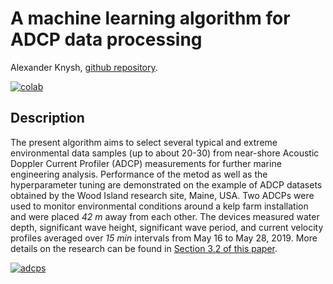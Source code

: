 # A machine learning algorithm for ADCP data processing
Alexander Knysh, [github repository](https://github.com/alexanderknysh/adcpml).

[![colab](https://camo.githubusercontent.com/84f0493939e0c4de4e6dbe113251b4bfb5353e57134ffd9fcab6b8714514d4d1/68747470733a2f2f636f6c61622e72657365617263682e676f6f676c652e636f6d2f6173736574732f636f6c61622d62616467652e737667)](https://colab.research.google.com/github/alexanderknysh/adcpml/blob/main/adcpml.ipynb)

## Description 
The present algorithm aims to select several typical and extreme environmental data samples (up to about 20-30) from near-shore Acoustic Doppler Current Profiler (ADCP) measurements for further marine engineering analysis. Performance of the metod as well as the hyperparameter tuning are demonstrated on the example of ADCP datasets obtained by the Wood Island research site, Maine, USA. Two ADCPs were used to monitor environmental conditions around a kelp farm installation and were placed *42 m* away from each other. The devices measured water depth, significant wave height, significant wave period, and current velocity profiles averaged over *15 min* intervals from May 16 to May 28, 2019. More details on the research can be found in [Section 3.2 of this paper](https://github.com/alexanderknysh/thinplaterbf/blob/main/Methodology%20for%20multidimensional%20approximation%20of%20current%20velocity%20fields%20around%20offshore%20aquaculture%20installations.pdf).

[![adcps](https://user-images.githubusercontent.com/46943028/203622001-0b92fbfe-6029-4542-bce7-f0d0f55905bf.JPG)](https://github.com/alexanderknysh/thinplaterbf/blob/main/Methodology%20for%20multidimensional%20approximation%20of%20current%20velocity%20fields%20around%20offshore%20aquaculture%20installations.pdf)
